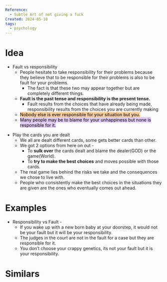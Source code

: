 ```yaml
---
Reference:
  - Subtle Art of not giving a fuck
Created: 2024-05-10
tags:
  - psychology
---
```

# Idea

* Fault vs responsibility
    - People hesitate to take responsibility for their problems because they believe that to be responsible for their problems is also to be fault for your problems.
	    - The fact is that these two may appear together but are completely different things.
    - **Fault is the past tense and responsibility is the present tense.**
	    - Fault results from the choices that have already being made, responsibility results from the choices you are currently making
    - <mark style="background: #FFB86CA6;">Nobody else is ever responsible for your situation but you.</mark>
    - <mark style="background: #D2B3FFA6;">Many people may be to blame for your unhappiness but none is responsible for it.</mark>

- Play the cards you are dealt
	- We all are dealt different cards, some gets better cards than other. 
	- We got 2 options from here on out -
	    * To **sulk over** the cards dealt and blame the dealer(GOD) or the game(World).
	    * To **try to make the best choices** and moves possible with those cards.
	* The real game lies behind the risks we take and the consequences we chose to live with.
	* People who consistently make the best choices in the situations they are given are the ones who eventually comes out ahead.

# Examples

* Responsibility vs Fault -
	- If you wake up with a new born baby at your doorstep, it would not be your fault but it will be your responsibility.
	- The judges in the court are not in the fault for a case but they are responsible for it.
	- You don’t choose your crappy genetics, its not your fault but it is your responsibility.

# Similars

